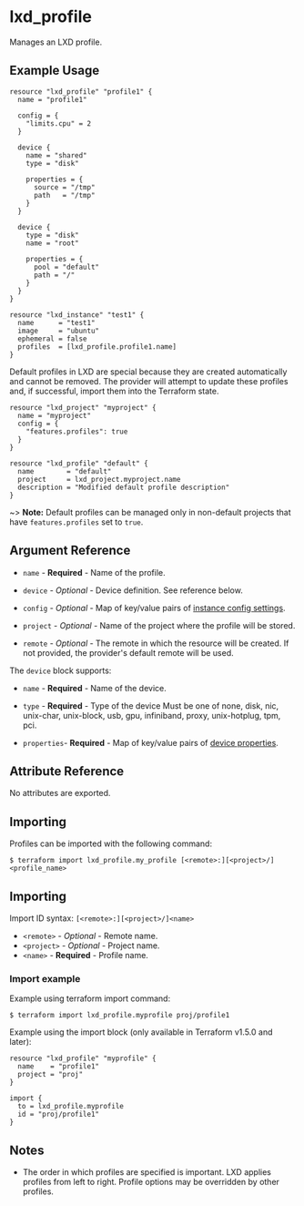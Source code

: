 # lxd_profile

Manages an LXD profile.

## Example Usage

```hcl
resource "lxd_profile" "profile1" {
  name = "profile1"

  config = {
    "limits.cpu" = 2
  }

  device {
    name = "shared"
    type = "disk"

    properties = {
      source = "/tmp"
      path   = "/tmp"
    }
  }

  device {
    type = "disk"
    name = "root"

    properties = {
      pool = "default"
      path = "/"
    }
  }
}

resource "lxd_instance" "test1" {
  name      = "test1"
  image     = "ubuntu"
  ephemeral = false
  profiles  = [lxd_profile.profile1.name]
}
```

Default profiles in LXD are special because they are created automatically and cannot be removed.
The provider will attempt to update these profiles and, if successful, import them into the Terraform state.
```hcl
resource "lxd_project" "myproject" {
  name = "myproject"
  config = {
    "features.profiles": true
  }
}

resource "lxd_profile" "default" {
  name        = "default"
  project     = lxd_project.myproject.name
  description = "Modified default profile description"
}
```

~> **Note:** Default profiles can be managed only in non-default projects that have `features.profiles` set to `true`.

## Argument Reference

* `name` - **Required** - Name of the profile.

* `device` - *Optional* - Device definition. See reference below.

* `config` - *Optional* - Map of key/value pairs of
	[instance config settings](https://documentation.ubuntu.com/lxd/en/latest/reference/instance_options/).

* `project` - *Optional* - Name of the project where the profile will be stored.

* `remote` - *Optional* - The remote in which the resource will be created. If
	not provided, the provider's default remote will be used.

The `device` block supports:

* `name` - **Required** - Name of the device.

* `type` - **Required** - Type of the device Must be one of none, disk, nic,
	unix-char, unix-block, usb, gpu, infiniband, proxy, unix-hotplug, tpm, pci.

* `properties`- **Required** - Map of key/value pairs of
	[device properties](https://documentation.ubuntu.com/lxd/en/latest/reference/devices/).

## Attribute Reference

No attributes are exported.

## Importing

Profiles can be imported with the following command:

```shell
$ terraform import lxd_profile.my_profile [<remote>:][<project>/]<profile_name>
```

## Importing

Import ID syntax: `[<remote>:][<project>/]<name>`

* `<remote>` - *Optional* - Remote name.
* `<project>` - *Optional* - Project name.
* `<name>` - **Required** - Profile name.

### Import example

Example using terraform import command:

```shell
$ terraform import lxd_profile.myprofile proj/profile1
```

Example using the import block (only available in Terraform v1.5.0 and later):

```hcl
resource "lxd_profile" "myprofile" {
  name    = "profile1"
  project = "proj"
}

import {
  to = lxd_profile.myprofile
  id = "proj/profile1"
}
```

## Notes

* The order in which profiles are specified is important. LXD applies profiles
	from left to right. Profile options may be overridden by other profiles.
